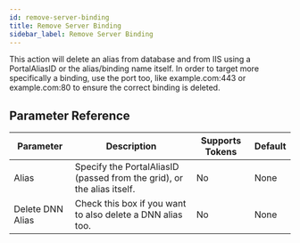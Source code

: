 ```yaml
---
id: remove-server-binding
title: Remove Server Binding
sidebar_label: Remove Server Binding
---
```



This action will delete an alias from database and from IIS using a PortalAliasID or the alias/binding name itself. In order to target more specifically a binding, use the port too, like example.com:443 or example.com:80 to ensure the correct binding is deleted.

## Parameter Reference
| Parameter | Description | Supports Tokens | Default |
| -- | -- | -- | -- |
| Alias | Specify the PortalAliasID (passed from the grid), or the alias itself. | No | None |
| Delete DNN Alias | Check this box if you want to also delete a DNN alias too. | No | None |
